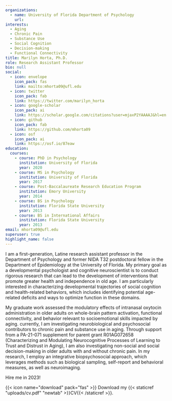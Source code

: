 ```yaml
---
organizations:
  - name: University of Florida Department of Psychology
    url: 
interests:
  - Aging
  - Chronic Pain
  - Substance Use
  - Social Cognition
  - Decision-making
  - Functional Connectivity
title: Marilyn Horta, Ph.D.
role: Research Assistant Professor
bio: null
social:
  - icon: envelope
    icon_pack: fas
    link: mailto:mhorta09@ufl.edu
  - icon: twitter
    icon_pack: fab
    link: https://twitter.com/marilyn_horta
  - icon: google-scholar
    icon_pack: ai
    link: https://scholar.google.com/citations?user=mjaxP2YAAAAJ&hl=en
  - icon: github
    icon_pack: fab
    link: https://github.com/mhorta09
  - icon: osf
    icon_pack: ai
    link: https://osf.io/87eaw
education:
  courses:
    - course: PhD in Psychology
      institution: University of Florida
      year: 2020
    - course: MS in Psychology
      institution: University of Florida
      year: 2017
    - course: Post-Baccalaureate Research Education Program
      institution: Emory University
      year: 2014
    - course: BS in Psychology
      institution: Florida State University
      year: 2013
    - course: BS in International Affairs
      institution: Florida State University
      year: 2013
email: mhorta09@ufl.edu
superuser: true
highlight_name: false
---
```

I am a first-generation, Latine research assistant professor in the Department of Psychology and former NIDA T32 postdoctoral fellow in the Department of Epidemiology at the University of Florida. My primary goal as a developmental psychologist and cognitive neuroscientist is to conduct rigorous research that can lead to the development of interventions that promote greater health and independence in old age. I am particularly interested in characterizing developmental trajectories of social cognition and health-related behaviors, which includes identifying potential age-related deficits and ways to optimize function in these domains. 

My graduate work assessed the modulatory effects of intranasal oxytocin administration in older adults on whole-brain pattern activation, functional connectivity, and behavior relevant to socioemotional skills impacted by aging. currently, I am investigating neurobiological and psychosocial contributors to chronic pain and substance use in aging. Through support from a PA-21-071 supplement for parent grant R01AG072658 (Characterizing and Modulating Neurocognitive Processes of Learning to Trust and Distrust in Aging), I am also investigating non-social and social decision-making in older adults with and without chronic pain. In my research, I employ an integrative biopsychosocial approach, which leverages methods such as biological sampling, self-report and behavioral measures, as well as neuroimaging.

Hire me in 2023!


{{< icon name="download" pack="fas" >}} Download my {{< staticref "uploads/cv.pdf" "newtab" >}}CV{{< /staticref >}}.

